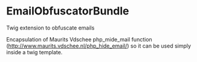 # EmailObfuscatorBundle
Twig extension to obfuscate emails

Encapsulation of Maurits Vdschee php_mide_mail function (http://www.maurits.vdschee.nl/php_hide_email/) so it can be used simply inside a twig template.
